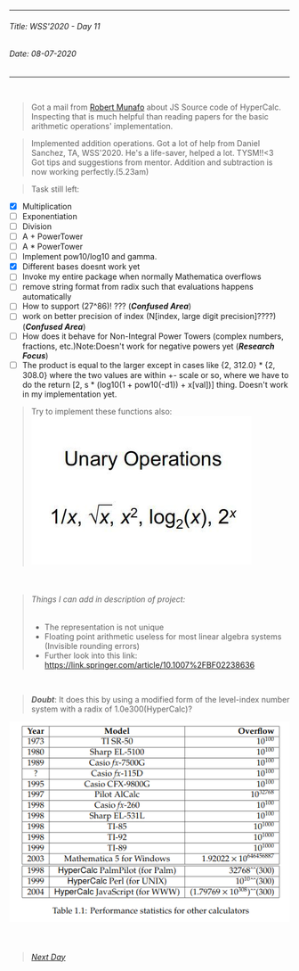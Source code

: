----------
###### Title: WSS'2020 - Day 11
###### Date: 08-07-2020
----------
&nbsp;


> Got a mail from [Robert Munafo](https://mrob.com/) about JS Source code of HyperCalc. Inspecting that is much helpful than reading papers for the basic arithmetic
> operations' implementation.

> Implemented addition operations. Got a lot of help from Daniel Sanchez, TA, WSS'2020. He's a life-saver, helped a lot. TYSM!!<3\
> Got tips and suggestions from mentor.
> Addition and subtraction is now working perfectly.(5.23am)

> Task still left:
- [x] Multiplication
- [ ] Exponentiation
- [ ] Division
- [ ] A + PowerTower
- [ ] A * PowerTower
- [ ] Implement pow10/log10 and gamma.
- [x] Different bases doesnt work yet
- [ ] Invoke my entire package when normally Mathematica overflows
- [ ] remove string format from radix such that evaluations happens automatically
- [ ] How to support (27^86)!   ??? (***Confused Area***)
- [ ] work on better precision of index (N[index, large digit precision]????) (***Confused Area***)
- [ ] How does it behave for Non-Integral Power Towers (complex numbers, fractions, etc.)Note:Doesn't work for negative powers yet (***Research Focus***)
- [ ] The product is equal to the larger except in cases like {2, 312.0} * {2, 308.0} where the two values are within +- scale or so, where we have to do the
return [2, s * (log10(1 + pow10(-d1)) + x[val])] thing. Doesn't work in my implementation yet.

> Try to implement these functions also:
![Some More Functions to Implement](photo_2020-07-07_17-21-41.jpg)


&nbsp;
> ###### Things I can add in description of project: 
> - The representation is not unique
> - Floating point arithmetic useless for most linear algebra systems (Invisible rounding errors)
> - Further look into this link: https://link.springer.com/article/10.1007%2FBF02238636

&nbsp;
> ***Doubt***: It does this by using a modified form of the level-index number system with a radix of 1.0e300(HyperCalc)?


![Current performances of calculators in the market as updated by Robert Munafo in his blog](ss.png)



&nbsp;
> ###### [Next Day](Day12.md)

